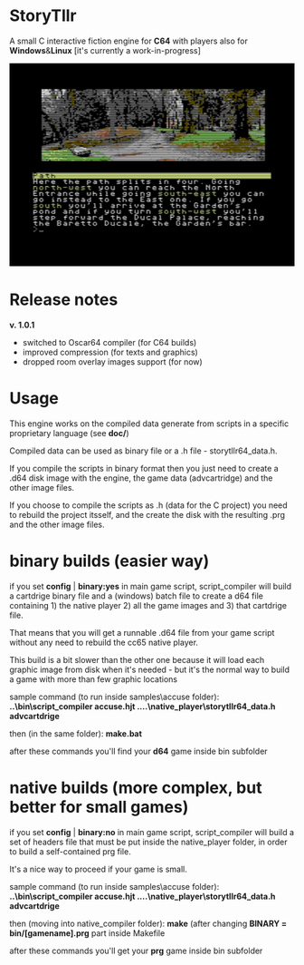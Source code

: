 # StoryTllr
A small C interactive fiction engine for **C64** with players also for **Windows**&**Linux** [it's currently a work-in-progress]

![alt text](doc/screenshot.png)

# Release notes

**v. 1.0.1**
- switched to Oscar64 compiler (for C64 builds)
- improved compression (for texts and graphics)
- dropped room overlay images support (for now)

# Usage
This engine works on the compiled data generate from scripts in a specific proprietary language (see **doc/**)

Compiled data can be used as binary file or a .h file - storytllr64_data.h. 

If you compile the scripts in binary format then you just need to create a .d64 disk image with the engine, the game data (advcartridge) and the other image files.

If you choose to compile the scripts as .h (data for the C project) you need to rebuild the project itsself, and the create the disk with the resulting .prg and the other image files.

# binary builds (easier way)

if you set **config** | **binary:yes** in main game script, script_compiler will build a cartdrige binary file and a (windows) batch file to create a d64 file containing 1) the native player 2) all the game images and 3) that cartdrige file.

That means that you will get a runnable .d64 file from your game script without any need to rebuild the cc65 native player.

This build is a bit slower than the other one because it will load each graphic image from disk when it's needed - but it's the normal way to build a game with more than few graphic locations

sample command (to run inside samples\accuse folder): **..\bin\script_compiler accuse.hjt ..\..\native_player\storytllr64_data.h advcartdrige**

then (in the same folder): **make.bat**

after these commands you'll find your **d64** game inside bin subfolder

# native builds (more complex, but better for small games)

if you set **config** | **binary:no** in main game script, script_compiler will build a set of headers file that must be put inside the native_player folder, in order to build a self-contained prg file.

It's a nice way to proceed if your game is small.

sample command (to run inside samples\accuse folder): **..\bin\script_compiler accuse.hjt ..\..\native_player\storytllr64_data.h advcartdrige**

then (moving into native_compiler folder): **make** (after changing **BINARY = bin/[gamename].prg** part inside Makefile

after these commands you'll get your **prg** game inside bin subfolder
